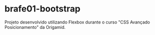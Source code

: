 # brafe01-bootstrap
Projeto desenvolvido utilizando Flexbox durante o curso "CSS Avançado Posicionamento" da Origamid.
